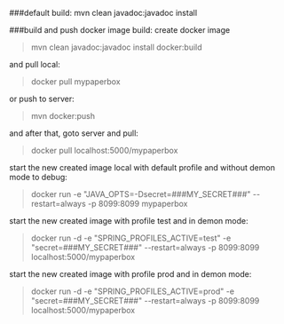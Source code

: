 ###default build:
mvn clean javadoc:javadoc install

###build and push docker image build:
create docker image
>mvn clean javadoc:javadoc install docker:build 

and pull local:
>docker pull mypaperbox 

or push to server:
>mvn docker:push 

and after that, goto server and pull:
>docker pull localhost:5000/mypaperbox

start the new created image local with default profile and without demon mode to debug:
>docker run -e "JAVA_OPTS=-Dsecret=###MY_SECRET###" --restart=always -p 8099:8099 mypaperbox

start the new created image with profile test and in demon mode:
>docker run -d -e "SPRING_PROFILES_ACTIVE=test" -e "secret=###MY_SECRET###" --restart=always -p 8099:8099 localhost:5000/mypaperbox

start the new created image with profile prod and in demon mode:
>docker run -d -e "SPRING_PROFILES_ACTIVE=prod" -e "secret=###MY_SECRET###" --restart=always -p 8099:8099 localhost:5000/mypaperbox